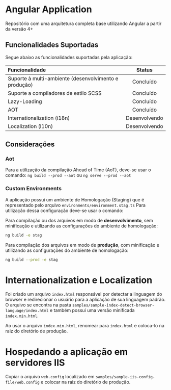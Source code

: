 # Angular Application

Repositório com uma arquitetura completa base utilizando Angular a partir da versão 4+

## Funcionalidades Suportadas

Segue abaixo as funcionalidades suportadas pela aplicação:

| Funcionalidade                                            | Status        |
| :---------------------------------------------------------|:-------------:|
| Suporte à multi-ambiente (desenvolvimento e produção)     | Concluído     |
| Suporte a compiladores de estilo SCSS                     | Concluído     |
| Lazy-Loading                                              | Concluído     |
| AOT                                                       | Concluído     |
| Internationalization (i18n)                               | Desenvolvendo |
| Localization (l10n)                                       | Desenvolvendo |

## Considerações

### Aot

Para a utilização da compilação Ahead of Time (AoT), deve-se usar o comando: `ng build --prod --aot` ou `ng serve --prod --aot`

### Custom Environments

A aplicação possui um ambiente de Homologação (Staging) que é representado pelo arquivo `environments/environment.stag.ts`
Para utilização dessa configuração deve-se usar o comando:

Para compilação ou dos arquivos em modo de **desenvolvimento**, sem minificação e utilizando as configurações do ambiente de homologação:

```bash
ng build -e stag
```

Para compilação dos arquivos em modo de **produção**, com minificação e utilizando as configurações do ambiente de homologação:

```bash
ng build --prod -e stag
```

# Internationalization e Localization

Foi criado um arquivo `index.html` responsável por detectar a linguagem do browser e redirecionar o usuário para a aplicação de sua linguagem padrão.
O arquivo se encontra na pasta `samples/sample-index-detect-browser-language/index.html` e também possui uma versão minificada `index.min.html`.

Ao usar o arquivo `index.min.html`, renomear para `index.html` e coloca-lo na raiz do diretório de produção.

# Hospedando a aplicação em servidores IIS

Copiar o arquivo `web.config` localizado em `samples/sample-iis-config-file/web.config` e colocar na raiz do diretório de produção.
